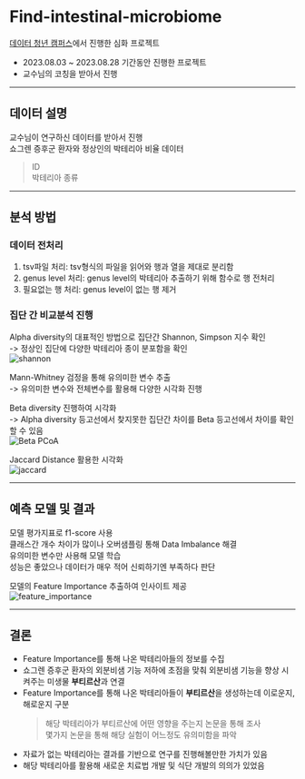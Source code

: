 # Find-intestinal-microbiome

[데이터 청년 캠퍼스](https://dataonair.or.kr/bigjob/)에서 진행한 심화 프로젝트
+ 2023.08.03 ~ 2023.08.28 기간동안 진행한 프로젝트  
+ 교수님의 코칭을 받아서 진행  
--------------------------------------------------------------------------------------------------------------------------------------------
## 데이터 설명
교수님이 연구하신 데이터를 받아서 진행  
쇼그렌 증후군 환자와 정상인의 박테리아 비율 데이터  
> ID  
> 박테리아 종류  
--------------------------------------------------------------------------------------------------------------------------------------------
## 분석 방법  
### 데이터 전처리  
1) tsv파일 처리: tsv형식의 파일을 읽어와 행과 열을 제대로 분리함  
2) genus level 처리: genus level의 박테리아 추출하기 위해 함수로 행 전처리  
3) 필요없는 행 처리: genus level이 없는 행 제거  

### 집단 간 비교분석 진행
Alpha diversity의 대표적인 방법으로 집단간 Shannon, Simpson 지수 확인  
-> 정상인 집단에 다양한 박테리아 종이 분포함을 확인  
![shannon](https://github.com/Taeyoungleee/Computer-vision-seminar/assets/113446739/54e69072-1d10-432f-b817-025a574b826c)  

Mann-Whitney 검정을 통해 유의미한 변수 추출  
-> 유의미한 변수와 전체변수를 활용해 다양한 시각화 진행  

Beta diversity 진행하여 시각화  
-> Alpha diversity 등고선에서 찾지못한 집단간 차이를 Beta 등고선에서 차이를 확인 할 수 있음  
![Beta PCoA](https://github.com/Taeyoungleee/Computer-vision-seminar/assets/113446739/82db3e48-f4c5-492a-90e2-71f197b91b3d)  

Jaccard Distance 활용한 시각화  
![jaccard](https://github.com/Taeyoungleee/Computer-vision-seminar/assets/113446739/7f437594-291a-474f-a63b-a8fbf4316dcb)  

--------------------------------------------------------------------------------------------------------------------------------------------
## 예측 모델 및 결과  
모델 평가지표로 f1-score 사용  
클래스간 개수 차이가 많이나 오버샘플링 통해 Data Imbalance 해결  
유의미한 변수만 사용해 모델 학습  
성능은 좋았으나 데이터가 매우 적어 신뢰하기엔 부족하다 판단  

모델의 Feature Importance 추출하여 인사이트 제공  
![feature_importance](https://github.com/Taeyoungleee/Computer-vision-seminar/assets/113446739/1596613a-26b4-4932-9365-68845e0dddfc)  

--------------------------------------------------------------------------------------------------------------------------------------------
## 결론
+ Feature Importance를 통해 나온 박테리아들의 정보를 수집  
+ 쇼그렌 증후군 환자의 외분비샘 기능 저하에 초점을 맞춰 외분비샘 기능을 향상 시켜주는 미생물 **부티르산**과 연결  
+ Feature Importance를 통해 나온 박테리아들이 **부티르산**을 생성하는데 이로운지, 해로운지 구분  
  > 해당 박테리아가 부티르산에 어떤 영향을 주는지 논문을 통해 조사  
  > 몇가지 논문을 통해 해당 실험이 어느정도 유의미함을 파악  
+ 자료가 없는 박테리아는 결과를 기반으로 연구를 진행해볼만한 가치가 있음  
+ 해당 박테리아를 활용해 새로운 치료법 개발 및 식단 개발의 의의가 있었음  

